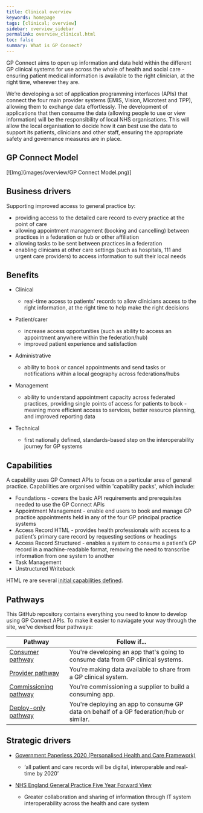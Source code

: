 ```yaml
---
title: Clinical overview
keywords: homepage
tags: [clinical; overview]
sidebar: overview_sidebar
permalink: overview_clinical.html
toc: false
summary: What is GP Connect?
---
```


GP Connect aims to open up information and data held within the different GP clinical systems for use across the whole of health and social care - ensuring patient medical information is available to the right clinician, at the right time, wherever they are.

We’re developing a set of application programming interfaces (APIs) that connect the four main provider systems (EMIS, Vision, Microtest and TPP), allowing them to exchange data effortlessly. The development of applications that then consume the data (allowing people to use or view information) will be the responsibility of local NHS organisations. This will allow the local organisation to decide how it can best use the data to support its patients, clinicians and other staff, ensuring the appropriate safety and governance measures are in place.

## GP Connect Model ##

[![Img](images/overview/GP Connect Model.png)]

## Business drivers ##

Supporting improved access to general practice by:

- providing access to the detailed care record to every practice at the point of care
- allowing appointment management (booking and cancelling) between practices in a federation or hub or other affiliation
- allowing tasks to be sent between practices in a federation
- enabling clinicans at other care settings (such as hospitals, 111 and urgent care providers) to access information to suit their local needs

## Benefits ##

- Clinical
  - real-time access to patients' records to allow clinicians access to the right information, at the right time to help make the right decisions

- Patient/carer
  - increase access opportunities (such as ability to access an appointment anywhere within the federation/hub)
  - improved patient experience and satisfaction

- Administrative
  - ability to book or cancel appointments and send tasks or notifications within a local geography across federations/hubs
 
- Management
  - ability to understand appointment capacity across federated practices, providing single points of access for patients to book -  meaning more efficient access to services, better resource planning, and improved reporting data

- Technical
  - first nationally defined, standards-based step on the interoperability journey for GP systems

## Capabilities ##

A capability uses GP Connect APIs to focus on a particular area of general practice. Capabilities are organised within 'capability packs', which include:

 - Foundations - covers the basic API requirements and prerequisites needed to use the GP Connect APIs
 - Appointment Management - enable end users to book and manage GP practice appointments held in any of the four GP principal practice systems
 - Access Record HTML - provides health professionals with access to a patient’s primary care record by requesting sections or headings
 - Access Record Structured - enables a system to consume a patient’s GP record in a machine-readable format, removing the need to transcribe information from one system to another
 - Task Management
 - Unstructured Writeback

HTML re are several [initial capabilities defined](overview_priority_capabilities.html).

## Pathways ##

This GitHub repository contains everything you need to know to develop using GP Connect APIs. To make it easier to naviagate your way through the site, we've devised four pathways:

| Pathway  | Follow if...  |   
|---|---|
| [Consumer pathway](http://gpconnect-specrestructure.netlify.com/overview_consumer_pathway.html)  | You're developing an app that's going to consume data from GP clinical systems.  |   
| [Provider pathway](http://gpconnect-specrestructure.netlify.com/overview_provider_pathway.html)  | You're making data available to share from a GP clinical system.  |   
| [Commissioning pathway](http://gpconnect-specrestructure.netlify.com/overview_commissioning_pathway.html)  | You're commissioning a supplier to build a consuming app.  |   
| [Deploy-only pathway](http://gpconnect-specrestructure.netlify.com/overview_deploy_only_pathway.html)  | You're deploying an app to consume GP data on behalf of a GP federation/hub or similar.  |   

## Strategic drivers ##

- [Government Paperless 2020 (Personalised Health and Care Framework)](https://www.gov.uk/government/publications/personalised-health-and-care-2020)
  - ‘all patient and care records will be digital, interoperable and real-time by 2020’

- [NHS England General Practice Five Year Forward View](https://www.england.nhs.uk/gp/gpfv/)
  - Greater collaboration and sharing of information through IT system interoperability across the health and care system




